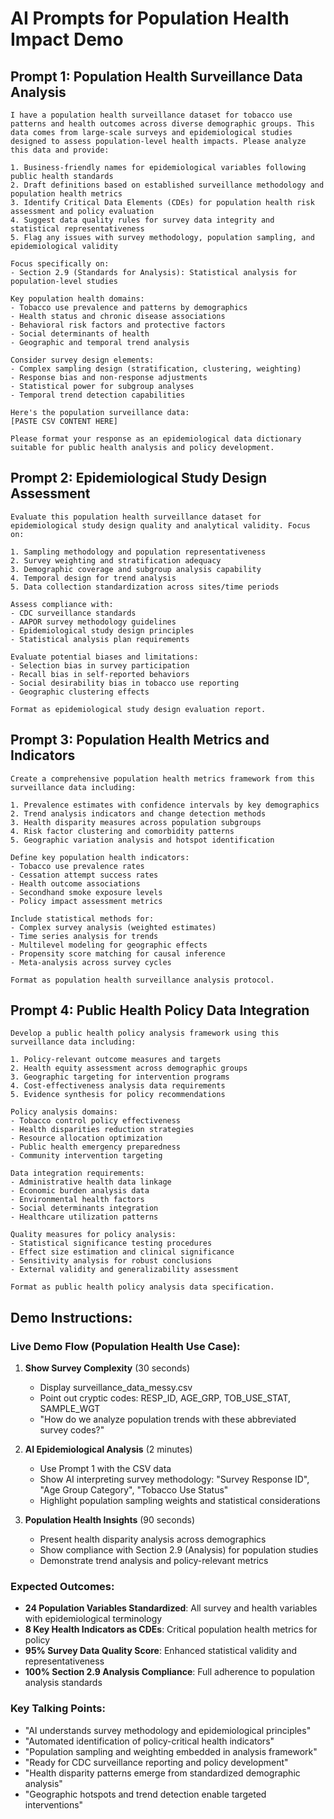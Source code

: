 # AI Prompts for Population Health Impact Demo

## Prompt 1: Population Health Surveillance Data Analysis

```
I have a population health surveillance dataset for tobacco use patterns and health outcomes across diverse demographic groups. This data comes from large-scale surveys and epidemiological studies designed to assess population-level health impacts. Please analyze this data and provide:

1. Business-friendly names for epidemiological variables following public health standards
2. Draft definitions based on established surveillance methodology and population health metrics
3. Identify Critical Data Elements (CDEs) for population health risk assessment and policy evaluation
4. Suggest data quality rules for survey data integrity and statistical representativeness
5. Flag any issues with survey methodology, population sampling, and epidemiological validity

Focus specifically on:
- Section 2.9 (Standards for Analysis): Statistical analysis for population-level studies

Key population health domains:
- Tobacco use prevalence and patterns by demographics
- Health status and chronic disease associations
- Behavioral risk factors and protective factors
- Social determinants of health
- Geographic and temporal trend analysis

Consider survey design elements:
- Complex sampling design (stratification, clustering, weighting)
- Response bias and non-response adjustments
- Statistical power for subgroup analyses
- Temporal trend detection capabilities

Here's the population surveillance data:
[PASTE CSV CONTENT HERE]

Please format your response as an epidemiological data dictionary suitable for public health analysis and policy development.
```

## Prompt 2: Epidemiological Study Design Assessment

```
Evaluate this population health surveillance dataset for epidemiological study design quality and analytical validity. Focus on:

1. Sampling methodology and population representativeness
2. Survey weighting and stratification adequacy
3. Demographic coverage and subgroup analysis capability
4. Temporal design for trend analysis
5. Data collection standardization across sites/time periods

Assess compliance with:
- CDC surveillance standards
- AAPOR survey methodology guidelines
- Epidemiological study design principles
- Statistical analysis plan requirements

Evaluate potential biases and limitations:
- Selection bias in survey participation
- Recall bias in self-reported behaviors
- Social desirability bias in tobacco use reporting
- Geographic clustering effects

Format as epidemiological study design evaluation report.
```

## Prompt 3: Population Health Metrics and Indicators

```
Create a comprehensive population health metrics framework from this surveillance data including:

1. Prevalence estimates with confidence intervals by key demographics
2. Trend analysis indicators and change detection methods
3. Health disparity measures across population subgroups
4. Risk factor clustering and comorbidity patterns
5. Geographic variation analysis and hotspot identification

Define key population health indicators:
- Tobacco use prevalence rates
- Cessation attempt success rates
- Health outcome associations
- Secondhand smoke exposure levels
- Policy impact assessment metrics

Include statistical methods for:
- Complex survey analysis (weighted estimates)
- Time series analysis for trends
- Multilevel modeling for geographic effects
- Propensity score matching for causal inference
- Meta-analysis across survey cycles

Format as population health surveillance analysis protocol.
```

## Prompt 4: Public Health Policy Data Integration

```
Develop a public health policy analysis framework using this surveillance data including:

1. Policy-relevant outcome measures and targets
2. Health equity assessment across demographic groups
3. Geographic targeting for intervention programs
4. Cost-effectiveness analysis data requirements
5. Evidence synthesis for policy recommendations

Policy analysis domains:
- Tobacco control policy effectiveness
- Health disparities reduction strategies
- Resource allocation optimization
- Public health emergency preparedness
- Community intervention targeting

Data integration requirements:
- Administrative health data linkage
- Economic burden analysis data
- Environmental health factors
- Social determinants integration
- Healthcare utilization patterns

Quality measures for policy analysis:
- Statistical significance testing procedures
- Effect size estimation and clinical significance
- Sensitivity analysis for robust conclusions
- External validity and generalizability assessment

Format as public health policy analysis data specification.
```

## Demo Instructions:

### Live Demo Flow (Population Health Use Case):
1. **Show Survey Complexity** (30 seconds)
   - Display surveillance_data_messy.csv
   - Point out cryptic codes: RESP_ID, AGE_GRP, TOB_USE_STAT, SAMPLE_WGT
   - "How do we analyze population trends with these abbreviated survey codes?"

2. **AI Epidemiological Analysis** (2 minutes)
   - Use Prompt 1 with the CSV data
   - Show AI interpreting survey methodology: "Survey Response ID", "Age Group Category", "Tobacco Use Status"
   - Highlight population sampling weights and statistical considerations

3. **Population Health Insights** (90 seconds)
   - Present health disparity analysis across demographics
   - Show compliance with Section 2.9 (Analysis) for population studies
   - Demonstrate trend analysis and policy-relevant metrics

### Expected Outcomes:
- **24 Population Variables Standardized**: All survey and health variables with epidemiological terminology
- **8 Key Health Indicators as CDEs**: Critical population health metrics for policy
- **95% Survey Data Quality Score**: Enhanced statistical validity and representativeness
- **100% Section 2.9 Analysis Compliance**: Full adherence to population analysis standards

### Key Talking Points:
- "AI understands survey methodology and epidemiological principles"
- "Automated identification of policy-critical health indicators"
- "Population sampling and weighting embedded in analysis framework"
- "Ready for CDC surveillance reporting and policy development"
- "Health disparity patterns emerge from standardized demographic analysis"
- "Geographic hotspots and trend detection enable targeted interventions" 